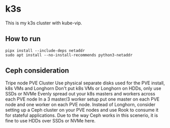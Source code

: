 # k3s

This is my k3s cluster with kube-vip.

## How to run

```shell
pipx install --include-deps netaddr
sudo apt install --no-install-recommends python3-netaddr
```

## Ceph consideration

Tripe node PVE Cluster
Use physical separate disks used for the PVE install, k8s VMs and Longhorn
Don't put k8s VMs or Longhorn on HDDs, only use SSDs or NVMe
Evenly spread out your k8s masters and workers across each PVE node
In a 3 master/3 worker setup put one master on each PVE node and one worker on each PVE node.
Instead of Longhorn, consider setting up a Ceph cluster on your PVE nodes and use Rook to consume it for stateful applications. Due to the way Ceph works in this scenerio, it is fine to use HDDs over SSDs or NVMe here.

